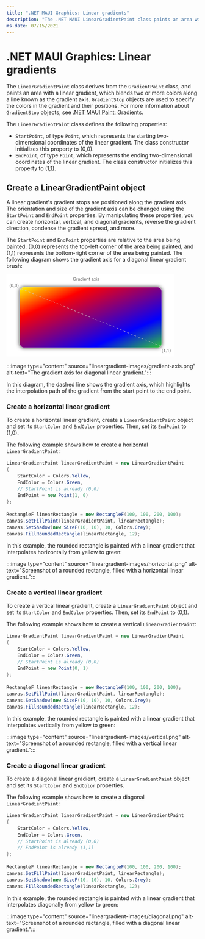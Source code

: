 ```yaml
---
title: ".NET MAUI Graphics: Linear gradients"
description: "The .NET MAUI LinearGradientPaint class paints an area with a linear gradient."
ms.date: 07/15/2021
---
```


# .NET MAUI Graphics: Linear gradients

The `LinearGradientPaint` class derives from the `GradientPaint` class, and paints an area with a linear gradient, which blends two or more colors along a line known as the gradient axis. `GradientStop` objects are used to specify the colors in the gradient and their positions. For more information about `GradientStop` objects, see [.NET MAUI Paint: Gradients](gradient.md).

The `LinearGradientPaint` class defines the following properties:

- `StartPoint`, of type `Point`, which represents the starting two-dimensional coordinates of the linear gradient. The class constructor initializes this property to (0,0).
- `EndPoint`, of type `Point`, which represents the ending two-dimensional coordinates of the linear gradient. The class constructor initializes this property to (1,1).

## Create a LinearGradientPaint object

A linear gradient's gradient stops are positioned along the gradient axis. The orientation and size of the gradient axis can be changed using the `StartPoint` and `EndPoint` properties. By manipulating these properties, you can create horizontal, vertical, and diagonal gradients, reverse the gradient direction, condense the gradient spread, and more.

The `StartPoint` and `EndPoint` properties are relative to the area being painted. (0,0) represents the top-left corner of the area being painted, and (1,1) represents the bottom-right corner of the area being painted. The following diagram shows the gradient axis for a diagonal linear gradient brush:

![Frame with a diagonal gradient axis](lineargradient-images/gradient-axis.png)

:::image type="content" source="lineargradient-images/gradient-axis.png" alt-text="The gradient axis for diagonal linear gradient.":::

In this diagram, the dashed line shows the gradient axis, which highlights the interpolation path of the gradient from the start point to the end point.

### Create a horizontal linear gradient

To create a horizontal linear gradient, create a `LinearGradientPaint` object and set its `StartColor` and `EndColor` properties. Then, set its `EndPoint` to (1,0).

The following example shows how to create a horizontal `LinearGradientPaint`:

```csharp
LinearGradientPaint linearGradientPaint = new LinearGradientPaint
{
    StartColor = Colors.Yellow,
    EndColor = Colors.Green,
    // StartPoint is already (0,0)
    EndPoint = new Point(1, 0)
};

RectangleF linearRectangle = new RectangleF(100, 100, 200, 100);
canvas.SetFillPaint(linearGradientPaint, linearRectangle);
canvas.SetShadow(new SizeF(10, 10), 10, Colors.Grey);
canvas.FillRoundedRectangle(linearRectangle, 12);
```

In this example, the rounded rectangle is painted with a linear gradient that interpolates horizontally from yellow to green:

:::image type="content" source="lineargradient-images/horizontal.png" alt-text="Screenshot of a rounded rectangle, filled with a horizontal linear gradient.":::

### Create a vertical linear gradient

To create a vertical linear gradient, create a `LinearGradientPaint` object and set its `StartColor` and `EndColor` properties. Then, set its `EndPoint` to (0,1).

The following example shows how to create a vertical `LinearGradientPaint`:

```csharp
LinearGradientPaint linearGradientPaint = new LinearGradientPaint
{
    StartColor = Colors.Yellow,
    EndColor = Colors.Green,
    // StartPoint is already (0,0)
    EndPoint = new Point(0, 1)
};

RectangleF linearRectangle = new RectangleF(100, 100, 200, 100);
canvas.SetFillPaint(linearGradientPaint, linearRectangle);
canvas.SetShadow(new SizeF(10, 10), 10, Colors.Grey);
canvas.FillRoundedRectangle(linearRectangle, 12);
```

In this example, the rounded rectangle is painted with a linear gradient that interpolates vertically from yellow to green:

:::image type="content" source="lineargradient-images/vertical.png" alt-text="Screenshot of a rounded rectangle, filled with a vertical linear gradient.":::

### Create a diagonal linear gradient

To create a diagonal linear gradient, create a `LinearGradientPaint` object and set its `StartColor` and `EndColor` properties.

The following example shows how to create a diagonal `LinearGradientPaint`:

```csharp
LinearGradientPaint linearGradientPaint = new LinearGradientPaint
{
    StartColor = Colors.Yellow,
    EndColor = Colors.Green,
    // StartPoint is already (0,0)
    // EndPoint is already (1,1)
};

RectangleF linearRectangle = new RectangleF(100, 100, 200, 100);
canvas.SetFillPaint(linearGradientPaint, linearRectangle);
canvas.SetShadow(new SizeF(10, 10), 10, Colors.Grey);
canvas.FillRoundedRectangle(linearRectangle, 12);
```

In this example, the rounded rectangle is painted with a linear gradient that interpolates diagonally from yellow to green:

:::image type="content" source="lineargradient-images/diagonal.png" alt-text="Screenshot of a rounded rectangle, filled with a diagonal linear gradient.":::
